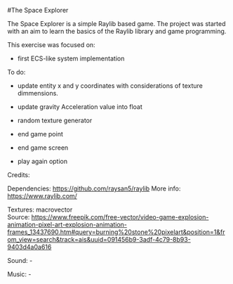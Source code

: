 #The Space Explorer

The Space Explorer is a simple Raylib based game. The project was started with an aim to learn the basics of the Raylib library and game programming.

This exercise was focused on: 

- first ECS-like system implementation

To do:
- update entity x and y coordinates with considerations of texture dimmensions.
- update gravity Acceleration value into float
- random texture generator

- end game point
- end game screen
- play again option

Credits:

Dependencies: https://github.com/raysan5/raylib More info: https://www.raylib.com/

Textures: macrovector  
Source: https://www.freepik.com/free-vector/video-game-explosion-animation-pixel-art-explosion-animation-frames_13437690.htm#query=burning%20stone%20pixelart&position=1&from_view=search&track=ais&uuid=091456b9-3adf-4c79-8b93-9403d4a0a616

Sound: - 

Music: -